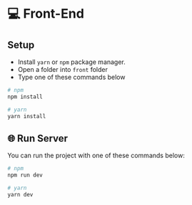 # 💻 Front-End

## Setup

- Install `yarn` or `npm` package manager.
- Open a folder into `front` folder
- Type one of these commands below
```bash
# npm
npm install

# yarn
yarn install
```

## 🌐 Run Server
You can run the project with one of these commands below:
```bash
# npm
npm run dev

# yarn
yarn dev
```
